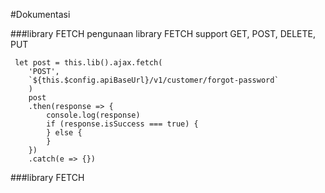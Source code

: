 #Dokumentasi

###library FETCH
pengunaan library FETCH
support
GET, POST, DELETE, PUT

```
 let post = this.lib().ajax.fetch(
    'POST',
    `${this.$config.apiBaseUrl}/v1/customer/forgot-password`
    )
    post
    .then(response => {
        console.log(response)
        if (response.isSuccess === true) {
        } else {
        }
    })
    .catch(e => {})
```

###library FETCH

